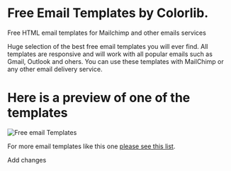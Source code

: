 # Free Email Templates by Colorlib.

Free HTML email templates for Mailchimp and other emails services

Huge selection of the best free email templates you will ever find. All templates are responsive and will work with all popular emails such as Gmail, Outlook and ohers. You can use these templates with MailChimp or any other email delivery service. 

# Here is a preview of one of the templates

![Free email Templates](https://colorlib.com/wp/wp-content/uploads/sites/2/email-templates.jpg)

For more email templates like this one [please see this list](https://colorlib.com/wp/responsive-html-email-templates/). 

Add changes
